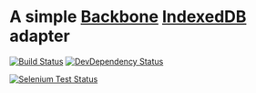 # A simple [Backbone](http://backbonejs.org/) [IndexedDB](https://developer.mozilla.org/en-US/docs/IndexedDB) adapter

[![Build Status](https://travis-ci.org/kilbot/Backbone-IndexedDB.svg)](https://travis-ci.org/kilbot/Backbone-IndexedDB)
[![DevDependency Status](https://david-dm.org/kilbot/Backbone-IndexedDB.svg)](https://david-dm.org/kilbot/Backbone-IndexedDB)

[![Selenium Test Status](https://saucelabs.com/browser-matrix/backbone-indexeddb.svg)](https://saucelabs.com/u/backbone-indexeddb)